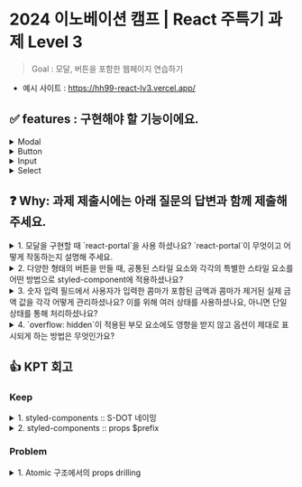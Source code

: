 # 2024 이노베이션 캠프 | React 주특기 과제 Level 3

> Goal : 모달, 버튼을 포함한 웹페이지 연습하기

- 예시 사이트 : https://hh99-react-lv3.vercel.app/

## ✅ features : 구현해야 할 기능이에요.

<details>
<summary>Modal</summary>

- 모달 2개를 구현합니다.
  - `취소`, `확인`이 있고, overlay를 클릭했을 때 모달이 닫히지 않는 형태
  - `닫기` 버튼만 있고, overlay를 클릭했을 때 모달이 닫히는 형태
  - 모달을 `on` 시키는 버튼의 형태는 각각 달라야 합니다. (위에서 만든 버튼을 재사용하는 것도 좋아요.)
  </details>

<details>
<summary>Button</summary>

- 총 6개 형태의 버튼을 구현합니다. (예시 페이지에서 확인)
  - `styled-components` 를 이용하여 구현하며, props를 적절하게 잘 활용하여 구현하세요.
  - 버튼 label에 선택적으로 아이콘을 넣을 수 있도록 구현하세요.
  </details>

<details>
<summary>Input</summary>

- 총 2개의 input을 구현합니다.
  - 일반형식의 input
  - 숫자를 넣었을 때, 3자리 수마다 `콤마 ,`가 찍히는 input
  - form을 구현하고 각 input에 값을 입력하고 `저장` 버튼을 눌렀을 때 `{name: '아무 텍스트', price: "콤마가 없는 금액"}` 을 `alert`에 표시해보세요.
  </details>

<details>
<summary>Select</summary>

- select를 구현합니다.
  - select를 클릭했을 때, option 들이 나오고 해당 option을 클릭하면 select의 값이 변경됩니다.
  - select를 클릭했을 때 부모 요소에 의해서 가려지지 않도록 구현합니다. 부모 요소에 `overflow: hidden`을 적용하면 자식 컴포넌트가 부모 컴포넌트를 넘어갔을 때 가려지게 됩니다. 부모 컴포넌트에 `hidden` 속성이 있다고 하더라도 select는 가려지지 않아야 합니다.
  </details>

## ❓ Why: 과제 제출시에는 아래 질문의 답변과 함께 제출해주세요.

<details>
<summary>
1. 모달을 구현할 때 `react-portal`을 사용 하셨나요? `react-portal`이 무엇이고 어떻게 작동하는지 설명해 주세요.
</summary>
    
> 📌 **React 포탈**이란 공식문서에 따르면 부모 컴포넌트의 DOM 계층 구조 `바깥에 있는 DOM 노드`의 자식으로 렌더링하는 방법입니다.  
  react 는 `<div id=”root”></div>` 안에서 렌더링 되기에, root가 아닌 다른 DOM하위에는 렌더링될 수 없습니다.
  하지만, `React-portal`을 사용한다면 특정 DOM에 직접 접근하여, 해당 DOM의 하위에 렌더링이 가능합니다.
    
    
예시를 들면 : 
    
## 1. **React portal 리액트 포탈이 생성될 위치 생성**
![alt text](Untitled.png)

## 2. **portal 될 element 설정**

![alt text](<Untitled (1).png>)

## 3. **portal 렌더링**

![alt text](<Untitled (2).png>)

</details>

<details>
<summary>
2. 다양한 형태의 버튼을 만들 때, 공통된 스타일 요소와 각각의 특별한 스타일 요소를 어떤 방법으로 styled-component에 적용하셨나요?
</summary>

> 📌 공통된 스타일 요소는 styled된 컴포넌트에 바로 적용을 하였고,
> 각각의 특별한 요소는 `props`를 전달받아 `분기`에 따른 스타일링을 적용했습니다.

### 공통 스타일 요소

```typescript
export const Button = styled.button<StyleProps>`
  border-radius: 8px;
  font-weight: 600;

  cursor: pointer;
  border-style: solid;
  
  ...
`;
```

### Props에 따른 특별한 스타일 요소

```typescript
type StyleProps = {
  $size?: "large" | "medium" | "small";
  $color?: "primary" | "negative";
  $outline?: boolean;
};

export const Button = styled.button<StyleProps>`
  ...

  ${({ $size = "medium" }) => sizeStyles[$size]};
  ${({ $color = "primary" }) =>
    $color === "primary" ? primaryStyles : negativeStyles};

  ${({ $outline: outline }) => outline && outlineStyles};
`;
```

  <details>
  <summary>전체 소스코드</summary>

```typescript
// src/styles/button.style.ts

import styled, { css } from "styled-components";

type StyleProps = {
  $size?: "large" | "medium" | "small";
  $color?: "primary" | "negative";
  $outline?: boolean;
};

export const Button = styled.button<StyleProps>`
  border-radius: 8px;
  font-weight: 600;

  cursor: pointer;
  border-style: solid;

  ${({ $size = "medium" }) => sizeStyles[$size]};
  ${({ $color = "primary" }) =>
    $color === "primary" ? primaryStyles : negativeStyles};

  ${({ $outline: outline }) => outline && outlineStyles};
`;

export const InnerDiv = styled.div`
  display: flex;
  align-items: center;
  justify-content: center;
  gap: 7px;
`;

const largeStyles = css`
  width: 200px;
  height: 50px;
`;

const mediumStyles = css`
  width: 130px;
  height: 45px;
`;

const smallStyles = css`
  width: 100px;
  height: 40px;
`;

const sizeStyles = {
  large: largeStyles,
  medium: mediumStyles,
  small: smallStyles,
};

const negativeStyles = css`
  color: rgb(214, 48, 49);
  background-color: rgb(250, 177, 160);
  border-color: rgb(250, 177, 160);
`;

const primaryStyles = css`
  background-color: rgb(85, 239, 196);
  border-color: rgb(85, 239, 196);
`;

const outlineStyles = css`
  background-color: white;
  border-width: 3px;
`;
```

  </details>

</details>

<details>
<summary>
3. 숫자 입력 필드에서 사용자가 입력한 콤마가 포함된 금액과 콤마가 제거된 실제 금액 값을 각각 어떻게 관리하셨나요? 이를 위해 여러 상태를 사용하셨나요, 아니면 단일 상태를 통해 처리하셨나요?
</summary>

> 📌 `price`라는 `단일 state`, `number`타입으로 관리했으며,
> input에 값을 할당하거나 변경된 값을 불러올 때마다 `string ↔ number` 변환했습니다.

```typescript
const [price, setPrice] = useState<number>(0);

const onChangePrice = (e: React.ChangeEvent<HTMLInputElement>) => {
  const value = e.target.value;
  setPrice(transStrToNumber(value));
};

<S.input.Input
  type="text"
  value={price?.toLocaleString()}
  onChange={onChangePrice}
/>;

// util.ts
export const transStrToNumber = (str: string): number => {
  // 0-9 숫자가 아닌 문자열은 ""으로 치환
  return Number(str.replace(/[^0-9]/g, ""));
};
```

</details>

<details>
<summary>
4. `overflow: hidden`이 적용된 부모 요소에도 영향을 받지 않고 옵션이 제대로 표시되게 하는 방법은 무엇인가요?
</summary>

> 📌 overflow: hidden이 적용된 요소보다 부모인 요소에 `React-Portal`을 적용하여 렌더링했습니다.

![alt text](<Untitled (3).png>)

</details>

## 👍 KPT 회고

### Keep

<details>
<summary>1. styled-components :: S-DOT 네이밍</summary>

- ![alt text](<Untitled (4).png>)
- ![alt text](<Untitled (5).png>)

### 1. styled-components와 관련된 것들은 styles/ 폴더 하위에 따로 관리했습니다.

```tsx
📦src
 ┣ 📂assets
 ┣ 📂components
 ┃ ┣ 📂atom
 ┃ ┣ 📂molecules
 ┃ ┗ 📂template
 ┣ 📂styles
 ┃ ┣ 📜button.style.ts
 ┃ ┣ 📜index.style.ts
 ┃ ┣ 📜input.style.ts
 ┃ ┣ 📜row.style.ts
 ┃ ┗ 📜select.style.ts
 ┣ 📂util
```

### 2. styles/index.style.ts 파일을 통해 styles/ 내부의 module export를 관리했습니다.

- index.style.ts를 통해서만 import하는 규칙

  ![alt text](<Untitled (6).png>)

### 3. 각각의 스타일을 담은 파일 생성

![alt text](<Untitled (7).png>)

### 4. `S-DOT` 규칙으로 각 컴포넌트에서 import

- ![alt text](<Untitled (4).png>)
- ![alt text](<Untitled (5).png>)

</details>

<details>
<summary>2. styled-components :: props $prefix</summary>

> 💥 styled-components의 props를 전달하면, DOM 태그의 속성값에도 전달이 되는 문제가 있다.

```jsx
const StyledInput = styled.input`
  border : ${props => props.error ? '1px solid red' : '1px solid green'};
`

<StyledInput error={true} />
```

### 💥 위와 같이 `error` 라는 props을 전달하게 되면, `html attr` `props` 모두 전달이 된다.

![alt text](<Untitled (8).png>)

- #### error= `string` 이면, 가벼운 무시정도의 `경고` 메시지가 표시된다.

  ![alt text](<Untitled (9).png>)

- #### error= `boolean` 이면, 신경이 쓰이는 `경고` 메시지가 표시된다.
  ![alt text](<Untitled (10).png>)

### ✅ 5.1 버전부터 제공하는 transient props

`$` prefix를 붙여주게 되면, 더이상 html attr로 전달이 되지 않는다. 👍

**또한, `html 기본 attr`과 `내가 정의한 props의 속성`을 구별하기가 쉬운 장점이 있다.**

참고글 : https://velog.io/@cmk0905/Styled-Component-prefix

</details>

### Problem

<details>
<summary>1. Atomic 구조에서의 props drilling</summary>

> 💥 Page -> Templates -> Organisms -> Molecules -> Atoms의 구조일 때, Page에서 Atom까지 Props를 전달해야 할 상황이 있다면, `props drilling`이 발생한다.

- 방법 1.
  - Atoms + Molecules 까지만 `컴포넌트의 재사용성`을 위해 고민하고, Organisms부터 `Data Fetching`과 같은 비즈니스 로직을 담는다 (재사용성 낮음)
  - `Templates`는 `컴포넌트의 재사용`을 위해서가 아닌, Layout을 잡는 용도로 사용한다.
- 방법 2. `Pages`, `Templates`를 사용하지 않는다.
- 방법 3. Atomic구조를 생각하지 않고, `feature` 폴더로 이어간다.
- [관련사이트](https://heo-it-til.tistory.com/entry/SaraMara-%EC%95%84%ED%86%A0%EB%AF%B9-%EB%94%94%EC%9E%90%EC%9D%B8-%ED%8C%A8%ED%84%B4-%EB%8F%84%EC%9E%85%ED%95%98%EA%B8%B0)

</details>

